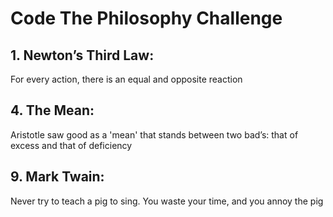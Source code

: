 # Code The Philosophy Challenge

## 1. Newton’s Third Law:
For every action, there is an equal and opposite reaction

## 4. The Mean:
Aristotle saw good as a 'mean' that stands between two bad’s: that of excess and that of deficiency

## 9. Mark Twain:
Never try to teach a pig to sing. You waste your time, and you annoy the pig
